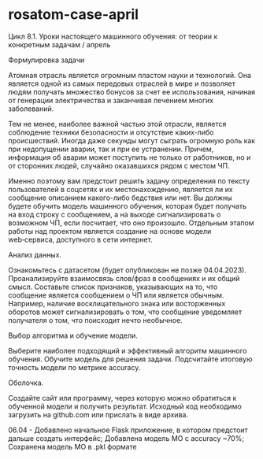 # rosatom-case-april
Цикл 8.1. Уроки настоящего машинного обучения: от теории к конкретным задачам / апрель

Формулировка задачи

Атомная отрасль является огромным пластом науки и технологий. Она является одной из самых передовых отраслей в мире и позволяет людям получать множество бонусов за счет ее использования, начиная от генерации электричества и заканчивая лечением многих заболеваний.

Тем не менее, наиболее важной частью этой отрасли, является соблюдение техники безопасности и отсутствие каких-либо происшествий. Иногда даже секунды могут сыграть огромную роль как при недопущении аварии, так и при ее устранении. Причем, информация об аварии может поступить не только от работников, но и от сторонних людей, случайно оказавшихся рядом с местом ЧП.

Именно поэтому вам предстоит решить задачу определения по тексту пользователей в соцсетях и их местонахождению, является ли их сообщение описанием какого-либо бедствия или нет. Вы должны будете обучить модель машинного обучения, которая будет получать на вход строку с сообщением, а на выходе сигнализировать о возможном ЧП, если посчитает, что оно произошло. Отдельным этапом работы над проектом является создание на основе модели web‑сервиса, доступного в сети интернет.

Анализ данных.

Ознакомьтесь с датасетом (будет опубликован не позже 04.04.2023).
Проанализируйте взаимосвязь слов/фраз в сообщениях и их общий смысл.
Составьте список признаков, указывающих на то, что сообщение является сообщением о ЧП или является обычным. Например, наличие восклицательного знака или восторженных оборотов может сигнализировать о том, что сообщение уведомляет получателя о том, что поисходит нечто необычное. 

Выбор алгоритма и обучение модели.

Выберите наиболее подходящий и эффективный алгоритм машинного обучения.
Обучите модель для решения задачи.
Подсчитайте итоговую точность модели по метрике accuracy. 

Оболочка.

Создайте сайт или программу, через которую можно обратиться к обученной модели и получить результат. Исходный код необходимо загрузить на github.com или прислать в виде архива.



06.04 - Добавлено начальное Flask приложение, в котором предстоит дальше создать интерфейс; Добавлена модель МО с accuracy ~70%; Сохранена модель МО в .pkl формате
